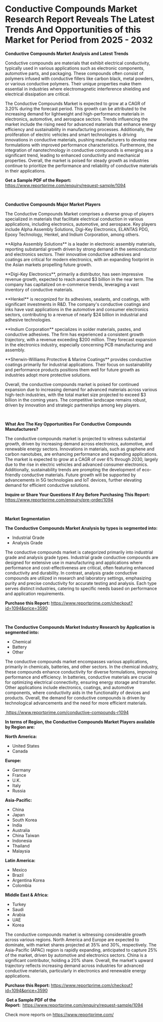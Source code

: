 <p><h1>Conductive Compounds Market Research Report Reveals The Latest Trends And Opportunities of this Market for Period from 2025 - 2032</h1></p><p><strong>Conductive Compounds Market Analysis and Latest Trends</strong></p>
<p><p>Conductive compounds are materials that exhibit electrical conductivity, typically used in various applications such as electronic components, automotive parts, and packaging. These compounds often consist of polymers infused with conductive fillers like carbon black, metal powders, or various conductive polymers. Their unique properties make them essential in industries where electromagnetic interference shielding and electrical dissipation are critical.</p><p>The Conductive Compounds Market is expected to grow at a CAGR of 3.20% during the forecast period. This growth can be attributed to the increasing demand for lightweight and high-performance materials in electronics, automotive, and aerospace sectors. Trends influencing the market include the rising need for advanced materials that enhance energy efficiency and sustainability in manufacturing processes. Additionally, the proliferation of electric vehicles and smart technologies is driving innovations in conductive materials, pushing manufacturers to develop new formulations with improved performance characteristics. Furthermore, the integration of nanotechnology in conductive compounds is emerging as a significant trend, leading to enhanced conductivity and mechanical properties. Overall, the market is poised for steady growth as industries continue to prioritize the performance and reliability of conductive materials in their applications.</p></p>
<p><strong>Get a Sample PDF of the Report:&nbsp;</strong> <a href="https://www.reportprime.com/enquiry/request-sample/1094?utm_campaign=2887&utm_medium=2&utm_source=Github&utm_content=ia&utm_term=18032025&utm_id=conductive-compounds">https://www.reportprime.com/enquiry/request-sample/1094</a></p>
<p>&nbsp;</p>
<p><strong>Conductive Compounds Major Market Players</strong></p>
<p><p>The Conductive Compounds Market comprises a diverse group of players specialized in materials that facilitate electrical conduction in various applications, including electronics, automotive, and aerospace. Key players include Alpha Assembly Solutions, Digi-Key Electronics, ELANTAS PDG, Epoxy Technology, Henkel, and Indium Corporation, among others.</p><p>**Alpha Assembly Solutions** is a leader in electronic assembly materials, reporting substantial growth driven by strong demand in the semiconductor and electronics sectors. Their innovative conductive adhesives and coatings are critical for modern electronics, with an expanding footprint in the Asian markets propelling future growth.</p><p>**Digi-Key Electronics**, primarily a distributor, has seen impressive revenue growth, expected to reach around $3 billion in the near term. The company has capitalized on e-commerce trends, leveraging a vast inventory of conductive materials.</p><p>**Henkel** is recognized for its adhesives, sealants, and coatings, with significant investments in R&D. The company's conductive coatings and inks have vast applications in the automotive and consumer electronics sectors, contributing to a revenue of nearly $24 billion in industrial and adhesive technologies.</p><p>**Indium Corporation** specializes in solder materials, pastes, and conductive adhesives. The firm has experienced a consistent growth trajectory, with a revenue exceeding $200 million. They forecast expansion in the electronics industry, especially concerning PCB manufacturing and assembly.</p><p>**Sherwin-Williams Protective & Marine Coatings** provides conductive coatings primarily for industrial applications. Their focus on sustainability and performance products positions them well for future growth as industries adopt more protective solutions.</p><p>Overall, the conductive compounds market is poised for continued expansion due to increasing demand for advanced materials across various high-tech industries, with the total market size projected to exceed $3 billion in the coming years. The competitive landscape remains robust, driven by innovation and strategic partnerships among key players.</p></p>
<p>&nbsp;</p>
<p><strong>What Are The Key Opportunities For Conductive Compounds Manufacturers?</strong></p>
<p><p>The conductive compounds market is projected to witness substantial growth, driven by increasing demand across electronics, automotive, and renewable energy sectors. Innovations in materials, such as graphene and carbon nanotubes, are enhancing performance and expanding applications. The market is expected to grow at a CAGR of over 6% through 2030, largely due to the rise in electric vehicles and advanced consumer electronics. Additionally, sustainability trends are prompting the development of eco-friendly conductive materials. Future growth will be supported by advancements in 5G technologies and IoT devices, further elevating demand for efficient conductive solutions.</p></p>
<p><strong>Inquire or Share Your Questions If Any Before Purchasing This Report:</strong> <a href="https://www.reportprime.com/enquiry/pre-order/1094?utm_campaign=2887&utm_medium=2&utm_source=Github&utm_content=ia&utm_term=18032025&utm_id=conductive-compounds">https://www.reportprime.com/enquiry/pre-order/1094</a></p>
<p>&nbsp;</p>
<p><strong>Market Segmentation</strong></p>
<p><strong>The Conductive Compounds Market Analysis by types is segmented into:</strong></p>
<p><ul><li>Industrial Grade</li><li>Analysis Grade</li></ul></p>
<p><p>The conductive compounds market is categorized primarily into industrial grade and analysis grade types. Industrial grade conductive compounds are designed for extensive use in manufacturing and applications where performance and cost-effectiveness are critical, often featuring enhanced conductivity and durability. In contrast, analysis grade conductive compounds are utilized in research and laboratory settings, emphasizing purity and precise conductivity for accurate testing and analysis. Each type serves distinct industries, catering to specific needs based on performance and application requirements.</p></p>
<p><strong>Purchase this Report:&nbsp;</strong><a href="https://www.reportprime.com/checkout?id=1094&price=3590&utm_campaign=2887&utm_medium=2&utm_source=Github&utm_content=ia&utm_term=18032025&utm_id=conductive-compounds">https://www.reportprime.com/checkout?id=1094&price=3590</a></p>
<p>&nbsp;</p>
<p><strong>The Conductive Compounds Market Industry Research by Application is segmented into:</strong></p>
<p><ul><li>Chemical</li><li>Battery</li><li>Other</li></ul></p>
<p><p>The conductive compounds market encompasses various applications, primarily in chemicals, batteries, and other sectors. In the chemical industry, these compounds enhance conductivity for diverse formulations, improving performance and efficiency. In batteries, conductive materials are crucial for optimizing electrical connectivity, ensuring energy storage and transfer. Other applications include electronics, coatings, and automotive components, where conductivity aids in the functionality of devices and products. Overall, the demand for conductive compounds is driven by technological advancements and the need for more efficient materials.</p></p>
<p><a href="https://www.reportprime.com/conductive-compounds-r1094?utm_campaign=2887&utm_medium=2&utm_source=Github&utm_content=ia&utm_term=18032025&utm_id=conductive-compounds">&nbsp;https://www.reportprime.com/conductive-compounds-r1094</a></p>
<p><strong>In terms of Region, the Conductive Compounds Market Players available by Region are:</strong></p>
<p>
    <p> <strong> North America: </strong>
        <ul>
            <li>United States</li>
            <li>Canada</li>
        </ul>
        </p> 
    <p> <strong> Europe: </strong>
        <ul>
            <li>Germany</li>
            <li>France</li>
            <li>U.K.</li>
            <li>Italy</li>
            <li>Russia</li>
        </ul>
        </p> 
    <p> <strong> Asia-Pacific: </strong>
        <ul>
            <li>China</li>
            <li>Japan</li>
            <li>South Korea</li>
            <li>India</li>
            <li>Australia</li>
            <li>China Taiwan</li>
            <li>Indonesia</li>
            <li>Thailand</li>
            <li>Malaysia</li>
        </ul>
        </p> 
    <p> <strong> Latin America: </strong>
        <ul>
            <li>Mexico</li>
            <li>Brazil</li>
            <li>Argentina Korea</li>
            <li>Colombia</li>
        </ul>
        </p> 
    <p> <strong> Middle East & Africa: </strong>
        <ul>
            <li>Turkey</li>
            <li>Saudi</li>
            <li>Arabia</li>
            <li>UAE</li>
            <li>Korea</li>
        </ul>
    </p>
    </p>
<p><p>The conductive compounds market is witnessing considerable growth across various regions. North America and Europe are expected to dominate, with market shares projected at 35% and 30%, respectively. The Asia-Pacific (APAC) region is rapidly expanding, anticipated to capture 25% of the market, driven by automotive and electronics sectors. China is a significant contributor, holding a 20% share. Overall, the market's upward trajectory reflects increasing demand across industries for advanced conductive materials, particularly in electronics and renewable energy applications.</p></p>
<p><strong>Purchase this Report: </strong><a href="https://www.reportprime.com/checkout?id=1094&price=3590&utm_campaign=2887&utm_medium=2&utm_source=Github&utm_content=ia&utm_term=18032025&utm_id=conductive-compounds">https://www.reportprime.com/checkout?id=1094&price=3590</a></p>
<p>&nbsp;<strong>Get a Sample PDF of the Report:&nbsp;&nbsp;</strong><a href="https://www.reportprime.com/enquiry/request-sample/1094?utm_campaign=2887&utm_medium=2&utm_source=Github&utm_content=ia&utm_term=18032025&utm_id=conductive-compounds">https://www.reportprime.com/enquiry/request-sample/1094</a></p>
<p><strong></strong></p>
<p>Check more reports on <a href="https://www.reportprime.com/?utm_campaign=2887&utm_medium=2&utm_source=Github&utm_content=ia&utm_term=18032025&utm_id=conductive-compounds">https://www.reportprime.com/</a></p>